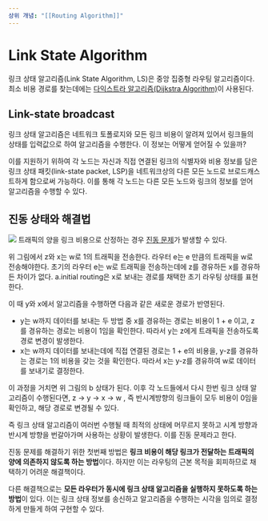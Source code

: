 ```yaml
---
상위 개념: "[[Routing Algorithm]]"
---
```

# Link State Algorithm
링크 상태 알고리즘(Link State Algorithm, LS)은 중앙 집중형 라우팅 알고리즘이다. 최소 비용 경로를 찾는데에는 [다익스트라 알고리즘(Dijkstra Algorithm)](Dijkstra%20Algorithm)이 사용된다.

## Link-state broadcast
링크 상태 알고리즘은 네트워크 토폴로지와 모든 링크 비용이 알려져 있어서 링크들의 상태를 입력값으로 하여 알고리즘을 수행한다. 이 정보는 어떻게 얻어질 수 있을까?

이를 지원하기 위하여 각 노드는 자신과 직접 연결된 링크의 식별자와 비용 정보를 담은 링크 상태 패킷(link-state packet, LSP)을 네트워크상의 다른 모든 노드로 브로드캐스트하게 함으로써 가능하다. 이를 통해 각 노드는 다른 모든 노드와 링크의 정보를 얻어 알고리즘을 수행할 수 있다.

## 진동 상태와 해결법
![](https://i.imgur.com/9pPdoT2.png)
트래픽의 양을 링크 비용으로 산정하는 경우 [진동 문제](Oscillation%20Problem)가 발생할 수 있다.

위 그림에서 z와 x는 w로 1의 트래픽을 전송한다. 라우터 e는 e 만큼의 트래픽을 w로 전송해야한다. 초기의 라우터 e는 w로 트래픽을 전송하는데에 z를 경유하든 x를 경유하든 차이가 없다. a.initial routing은 x로 보내는 경로를 채택한 초기 라우팅 상태를 표현한다.

이 때 y와 x에서 알고리즘을 수행하면 다음과 같은 새로운 경로가 반영된다.
* y는 w까지 데이터를 보내는 두 방법 중 x를 경유하는 경로는 비용이 1 + e 이고, z를 경유하는 경로는 비용이 1임을 확인한다. 따라서 y는 z에게 트래픽을 전송하도록 경로 변경이 발생한다.
* x는 w까지 데이터를 보내는데에 직접 연결된 경로는 1 + e의 비용을, y-z를 경유하는 경로는 1의 비용을 갖는 것을 확인한다. 따라서 x는 y-z를 경유하여 w로 데이터를 보내기로 결정한다.

이 과정을 거치면 위 그림의 b 상태가 된다. 이후 각 노드들에서 다시 한번 링크 상태 알고리즘이 수행된다면, z -> y -> x -> w , 즉 반시계방향의 링크들이 모두 비용이 0임을 확인하고, 해당 경로로 변경될 수 있다.

즉 링크 상태 알고리즘이 여러번 수행될 때 최적의 상태에 머무르지 못하고 시계 방향과 반시계 방향을 번갈아가며 사용하는 상황이 발생한다. 이를 진동 문제라고 한다.

진동 문제를 해결하기 위한 첫번째 방법은 **링크 비용이 해당 링크가 전달하는 트래픽의 양에 의존하지 않도록 하는 방법**이다. 하지만 이는 라우팅의 근본 목적을 회피하므로 채택하기 어려운 해결책이다.

다른 해결책으로는 **모든 라우터가 동시에 링크 상태 알고리즘을 실행하지 못하도록 하는 방법**이 있다. 이는 링크 상태 정보를 송신하고 알고리즘을 수행하는 시각을 임의로 결정하게 만들게 하여 구현할 수 있다.